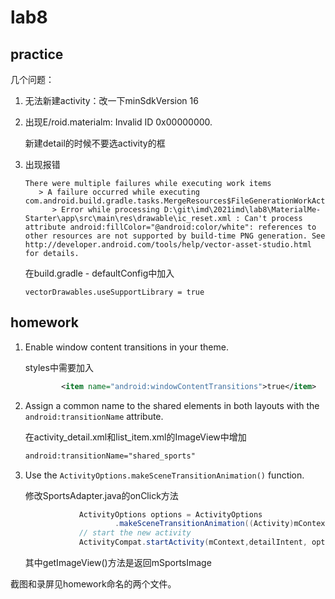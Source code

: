 # lab8

## practice

几个问题：

1. 无法新建activity：改一下minSdkVersion 16

2. 出现E/roid.materialm: Invalid ID 0x00000000.

   新建detail的时候不要选activity的框

3. 出现报错
   
   ```
   There were multiple failures while executing work items
      > A failure occurred while executing com.android.build.gradle.tasks.MergeResources$FileGenerationWorkAction
         > Error while processing D:\git\imd\2021imd\lab8\MaterialMe-Starter\app\src\main\res\drawable\ic_reset.xml : Can't process attribute android:fillColor="@android:color/white": references to other resources are not supported by build-time PNG generation. See http://developer.android.com/tools/help/vector-asset-studio.html for details.
   ```
   
   在build.gradle - defaultConfig中加入
   
   ```
   vectorDrawables.useSupportLibrary = true
   ```

## homework

1. Enable window content transitions in your theme.

   styles中需要加入

   ```xml
           <item name="android:windowContentTransitions">true</item>
   ```

4. Assign a common name to the shared elements in both layouts with the `android:transitionName` attribute.

   在activity_detail.xml和list_item.xml的ImageView中增加

   ```xml
   android:transitionName="shared_sports"
   ```

3. Use the `ActivityOptions.makeSceneTransitionAnimation()` function.

   修改SportsAdapter.java的onClick方法

   ```java
               ActivityOptions options = ActivityOptions
                       .makeSceneTransitionAnimation((Activity)mContext, getImageView(), "shared_sports");
               // start the new activity
               ActivityCompat.startActivity(mContext,detailIntent, options.toBundle());
   ```

   其中getImageView()方法是返回mSportsImage

截图和录屏见homework命名的两个文件。

